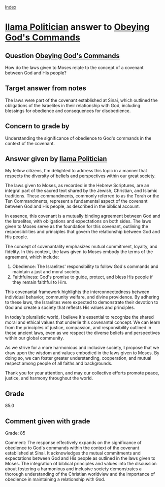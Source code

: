 
[Index](../../index.md)
# [llama Politician](../../answering_models/llama_Politician.md) answer to [Obeying God's Commands](../../questions/Obeying_God's_Commands.md)

## Question [Obeying God's Commands](../../questions/Obeying_God's_Commands.md)
How do the laws given to Moses relate to the concept of a covenant between God and His people?

## Target answer from notes
The laws were part of the covenant established at Sinai, which outlined the obligations of the Israelites in their relationship with God, including blessings for obedience and consequences for disobedience.

## Concern to grade by
Understanding the significance of obedience to God's commands in the context of the covenant.

## Answer given by [llama Politician](../../answering_models/llama_Politician.md)
My fellow citizens, I'm delighted to address this topic in a manner that respects the diversity of beliefs and perspectives within our great society.

The laws given to Moses, as recorded in the Hebrew Scriptures, are an integral part of the sacred text shared by the Jewish, Christian, and Islamic traditions. These commandments, commonly referred to as the Torah or the Ten Commandments, represent a fundamental aspect of the covenant between God and His people, as described in the biblical account.

In essence, this covenant is a mutually binding agreement between God and the Israelites, with obligations and expectations on both sides. The laws given to Moses serve as the foundation for this covenant, outlining the responsibilities and principles that govern the relationship between God and His people.

The concept of covenantality emphasizes mutual commitment, loyalty, and fidelity. In this context, the laws given to Moses embody the terms of the agreement, which include:

1. Obedience: The Israelites' responsibility to follow God's commands and maintain a just and moral society.
2. Faithfulness: God's promise to guide, protect, and bless His people if they remain faithful to Him.

This covenantal framework highlights the interconnectedness between individual behavior, community welfare, and divine providence. By adhering to these laws, the Israelites were expected to demonstrate their devotion to God and create a society that reflects His values and principles.

In today's pluralistic world, I believe it's essential to recognize the shared moral and ethical values that underlie this covenantal concept. We can learn from the principles of justice, compassion, and responsibility outlined in these ancient laws, even as we respect the diverse beliefs and perspectives within our global community.

As we strive for a more harmonious and inclusive society, I propose that we draw upon the wisdom and values embodied in the laws given to Moses. By doing so, we can foster greater understanding, cooperation, and mutual respect among people of all faiths and backgrounds.

Thank you for your attention, and may our collective efforts promote peace, justice, and harmony throughout the world.

## Grade
85.0

## Comment given with grade
Grade: 85

Comment: The response effectively expands on the significance of obedience to God's commands within the context of the covenant established at Sinai. It acknowledges the mutual commitments and expectations between God and His people as outlined in the laws given to Moses. The integration of biblical principles and values into the discussion about fostering a harmonious and inclusive society demonstrates a thorough understanding of the Christian worldview and the importance of obedience in maintaining a relationship with God.
